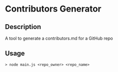 # Contributors Generator

## Description
<p>A tool to generate a contributors.md for a GitHub repo<p> 

## Usage
```
> node main.js <repo_owner> <repo_name>
```
